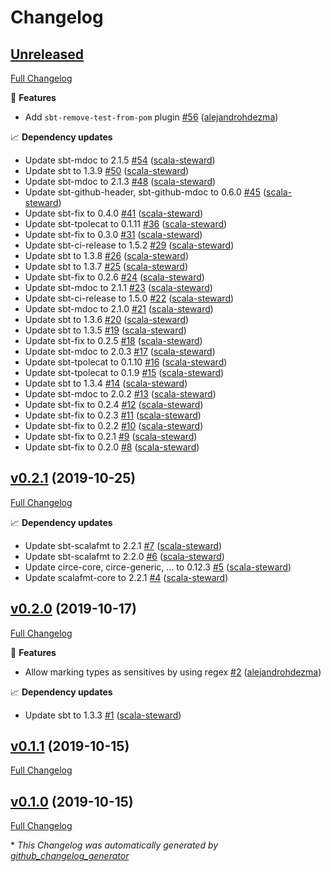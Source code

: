 # Changelog

## [Unreleased](https://github.com/alejandrohdezma/sensitive-strings/tree/HEAD)

[Full Changelog](https://github.com/alejandrohdezma/sensitive-strings/compare/v0.2.1...HEAD)

🚀 **Features**

- Add `sbt-remove-test-from-pom` plugin [\#56](https://github.com/alejandrohdezma/sensitive-strings/pull/56) ([alejandrohdezma](https://github.com/alejandrohdezma))

📈 **Dependency updates**

- Update sbt-mdoc to 2.1.5 [\#54](https://github.com/alejandrohdezma/sensitive-strings/pull/54) ([scala-steward](https://github.com/scala-steward))
- Update sbt to 1.3.9 [\#50](https://github.com/alejandrohdezma/sensitive-strings/pull/50) ([scala-steward](https://github.com/scala-steward))
- Update sbt-mdoc to 2.1.3 [\#48](https://github.com/alejandrohdezma/sensitive-strings/pull/48) ([scala-steward](https://github.com/scala-steward))
- Update sbt-github-header, sbt-github-mdoc to 0.6.0 [\#45](https://github.com/alejandrohdezma/sensitive-strings/pull/45) ([scala-steward](https://github.com/scala-steward))
- Update sbt-fix to 0.4.0 [\#41](https://github.com/alejandrohdezma/sensitive-strings/pull/41) ([scala-steward](https://github.com/scala-steward))
- Update sbt-tpolecat to 0.1.11 [\#36](https://github.com/alejandrohdezma/sensitive-strings/pull/36) ([scala-steward](https://github.com/scala-steward))
- Update sbt-fix to 0.3.0 [\#31](https://github.com/alejandrohdezma/sensitive-strings/pull/31) ([scala-steward](https://github.com/scala-steward))
- Update sbt-ci-release to 1.5.2 [\#29](https://github.com/alejandrohdezma/sensitive-strings/pull/29) ([scala-steward](https://github.com/scala-steward))
- Update sbt to 1.3.8 [\#26](https://github.com/alejandrohdezma/sensitive-strings/pull/26) ([scala-steward](https://github.com/scala-steward))
- Update sbt to 1.3.7 [\#25](https://github.com/alejandrohdezma/sensitive-strings/pull/25) ([scala-steward](https://github.com/scala-steward))
- Update sbt-fix to 0.2.6 [\#24](https://github.com/alejandrohdezma/sensitive-strings/pull/24) ([scala-steward](https://github.com/scala-steward))
- Update sbt-mdoc to 2.1.1 [\#23](https://github.com/alejandrohdezma/sensitive-strings/pull/23) ([scala-steward](https://github.com/scala-steward))
- Update sbt-ci-release to 1.5.0 [\#22](https://github.com/alejandrohdezma/sensitive-strings/pull/22) ([scala-steward](https://github.com/scala-steward))
- Update sbt-mdoc to 2.1.0 [\#21](https://github.com/alejandrohdezma/sensitive-strings/pull/21) ([scala-steward](https://github.com/scala-steward))
- Update sbt to 1.3.6 [\#20](https://github.com/alejandrohdezma/sensitive-strings/pull/20) ([scala-steward](https://github.com/scala-steward))
- Update sbt to 1.3.5 [\#19](https://github.com/alejandrohdezma/sensitive-strings/pull/19) ([scala-steward](https://github.com/scala-steward))
- Update sbt-fix to 0.2.5 [\#18](https://github.com/alejandrohdezma/sensitive-strings/pull/18) ([scala-steward](https://github.com/scala-steward))
- Update sbt-mdoc to 2.0.3 [\#17](https://github.com/alejandrohdezma/sensitive-strings/pull/17) ([scala-steward](https://github.com/scala-steward))
- Update sbt-tpolecat to 0.1.10 [\#16](https://github.com/alejandrohdezma/sensitive-strings/pull/16) ([scala-steward](https://github.com/scala-steward))
- Update sbt-tpolecat to 0.1.9 [\#15](https://github.com/alejandrohdezma/sensitive-strings/pull/15) ([scala-steward](https://github.com/scala-steward))
- Update sbt to 1.3.4 [\#14](https://github.com/alejandrohdezma/sensitive-strings/pull/14) ([scala-steward](https://github.com/scala-steward))
- Update sbt-mdoc to 2.0.2 [\#13](https://github.com/alejandrohdezma/sensitive-strings/pull/13) ([scala-steward](https://github.com/scala-steward))
- Update sbt-fix to 0.2.4 [\#12](https://github.com/alejandrohdezma/sensitive-strings/pull/12) ([scala-steward](https://github.com/scala-steward))
- Update sbt-fix to 0.2.3 [\#11](https://github.com/alejandrohdezma/sensitive-strings/pull/11) ([scala-steward](https://github.com/scala-steward))
- Update sbt-fix to 0.2.2 [\#10](https://github.com/alejandrohdezma/sensitive-strings/pull/10) ([scala-steward](https://github.com/scala-steward))
- Update sbt-fix to 0.2.1 [\#9](https://github.com/alejandrohdezma/sensitive-strings/pull/9) ([scala-steward](https://github.com/scala-steward))
- Update sbt-fix to 0.2.0 [\#8](https://github.com/alejandrohdezma/sensitive-strings/pull/8) ([scala-steward](https://github.com/scala-steward))

## [v0.2.1](https://github.com/alejandrohdezma/sensitive-strings/tree/v0.2.1) (2019-10-25)

[Full Changelog](https://github.com/alejandrohdezma/sensitive-strings/compare/v0.2.0...v0.2.1)

📈 **Dependency updates**

- Update sbt-scalafmt to 2.2.1 [\#7](https://github.com/alejandrohdezma/sensitive-strings/pull/7) ([scala-steward](https://github.com/scala-steward))
- Update sbt-scalafmt to 2.2.0 [\#6](https://github.com/alejandrohdezma/sensitive-strings/pull/6) ([scala-steward](https://github.com/scala-steward))
- Update circe-core, circe-generic, ... to 0.12.3 [\#5](https://github.com/alejandrohdezma/sensitive-strings/pull/5) ([scala-steward](https://github.com/scala-steward))
- Update scalafmt-core to 2.2.1 [\#4](https://github.com/alejandrohdezma/sensitive-strings/pull/4) ([scala-steward](https://github.com/scala-steward))

## [v0.2.0](https://github.com/alejandrohdezma/sensitive-strings/tree/v0.2.0) (2019-10-17)

[Full Changelog](https://github.com/alejandrohdezma/sensitive-strings/compare/v0.1.1...v0.2.0)

🚀 **Features**

- Allow marking types as sensitives by using regex [\#2](https://github.com/alejandrohdezma/sensitive-strings/pull/2) ([alejandrohdezma](https://github.com/alejandrohdezma))

📈 **Dependency updates**

- Update sbt to 1.3.3 [\#1](https://github.com/alejandrohdezma/sensitive-strings/pull/1) ([scala-steward](https://github.com/scala-steward))

## [v0.1.1](https://github.com/alejandrohdezma/sensitive-strings/tree/v0.1.1) (2019-10-15)

[Full Changelog](https://github.com/alejandrohdezma/sensitive-strings/compare/v0.1.0...v0.1.1)

## [v0.1.0](https://github.com/alejandrohdezma/sensitive-strings/tree/v0.1.0) (2019-10-15)

[Full Changelog](https://github.com/alejandrohdezma/sensitive-strings/compare/a96417fc8bf76d19db04b840db96abc26fced138...v0.1.0)



\* *This Changelog was automatically generated by [github_changelog_generator](https://github.com/github-changelog-generator/github-changelog-generator)*
